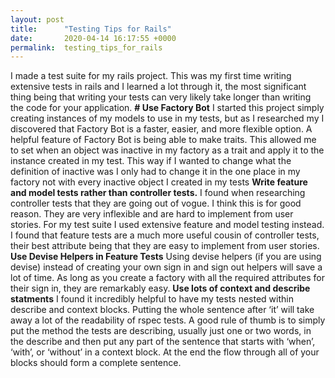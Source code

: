 ```yaml
---
layout: post
title:      "Testing Tips for Rails"
date:       2020-04-14 16:17:55 +0000
permalink:  testing_tips_for_rails
---
```



I made a test suite for my rails project. This was my first time writing extensive tests in rails and I learned a lot through it, the most significant thing being that writing your tests can very likely take longer than writing the code for your application.
**# Use Factory Bot**
I started this project simply creating instances of my models to use in my tests, but as I researched my I discovered that Factory Bot is a faster, easier, and more flexible option. A helpful feature of Factory Bot is being able to make traits. This allowed me to set when an object was inactive in my factory as a trait and apply it to the instance created in my test. This way if I wanted to change what the definition of inactive was I only had to change it in the one place in my factory not with every inactive object I created in my tests
**Write feature and model tests rather than controller tests.**
I found when researching controller tests that they are going out of vogue. I think this is for good reason. They are very inflexible and are hard to implement from user stories. For my test suite I used extensive feature and model testing instead. I found that feature tests are a much more useful cousin of controller tests, their best attribute being that they are easy to implement from user stories.
**Use Devise Helpers in Feature Tests**
Using devise helpers (if you are using devise) instead of creating your own sign in and sign out helpers will save a lot of time. As long as you create a factory with all the required attributes for their sign in, they are remarkably easy.
**Use lots of context and describe statments**
I found it incredibly helpful to have my tests nested within describe and context blocks. Putting the whole sentence after ‘it’ will take away a lot of the readability of rspec tests. A good rule of thumb is to simply put the method the tests are describing, usually just one or two words, in the describe and then put any part of the sentence that starts with ‘when’, ‘with’, or ‘without’ in a context block. At the end the flow through all of your blocks should form a complete sentence.


